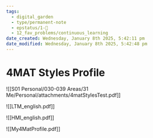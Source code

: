 ```yaml
---
tags:
  - digital_garden
  - type/permanent-note
  - epstatus/1-🌱
  - 12_fav_problems/continuous_learning
date_created: Wednesday, January 8th 2025, 5:42:11 pm
date_modified: Wednesday, January 8th 2025, 5:42:48 pm
---
```

# 4MAT Styles Profile


![[S01 Personal/030-039 Areas/31 Me/Personal/attachments/4matStylesTest.pdf]]

![[LTM_english.pdf]]

![[HMI_english.pdf]]

![[My4MatProfile.pdf]]